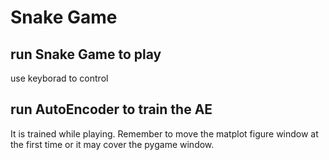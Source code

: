 # Snake Game
## run Snake Game to play
use keyborad to control
## run AutoEncoder to train the AE
It is trained while playing. 
Remember to move the matplot figure window at the first time or it may cover the pygame window.